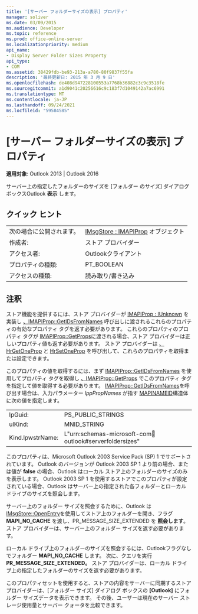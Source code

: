 ```yaml
---
title: '[サーバー フォルダーサイズの表示] プロパティ'
manager: soliver
ms.date: 03/09/2015
ms.audience: Developer
ms.topic: reference
ms.prod: office-online-server
ms.localizationpriority: medium
api_name:
- Display Server Folder Sizes Property
api_type:
- COM
ms.assetid: 38429fdb-be93-213a-a780-80f9837f55fa
description: '最終更新日: 2015 年 3 月 9 日'
ms.openlocfilehash: de408d947228100553a7768b36882c3c9c3518fe
ms.sourcegitcommit: a1d9041c20256616c9c183f7d1049142a7ac6991
ms.translationtype: MT
ms.contentlocale: ja-JP
ms.lasthandoff: 09/24/2021
ms.locfileid: "59584585"
---
```

# <a name="display-server-folder-sizes-property"></a>[サーバー フォルダーサイズの表示] プロパティ

  
  
**適用対象**: Outlook 2013 | Outlook 2016 
  
サーバー上の指定したフォルダーのサイズを [フォルダー のサイズ] ダイアログ ボックスOutlook **表示** します。 
  
## <a name="quick-info"></a>クイック ヒント

|||
|:-----|:-----|
|次の場合に公開されます。  <br/> |[IMsgStore : IMAPIProp](imsgstoreimapiprop.md) オブジェクト  <br/> |
|作成者:  <br/> |ストア プロバイダー  <br/> |
|アクセス者:  <br/> |Outlookクライアント  <br/> |
|プロパティの種類:  <br/> |PT_BOOLEAN  <br/> |
|アクセスの種類:  <br/> |読み取り/書き込み  <br/> |
   
## <a name="remarks"></a>注釈

ストア機能を提供するには、ストア プロバイダーが [IMAPIProp : IUnknown](imapipropiunknown.md) を実装し [、IMAPIProp::GetIDsFromNames](imapiprop-getidsfromnames.md) 呼び出しに渡されるこれらのプロパティの有効なプロパティ タグを返す必要があります。 これらのプロパティのプロパティ タグが [IMAPIProp::GetProps](imapiprop-getprops.md)に渡される場合、ストア プロバイダーは正しいプロパティ値も返す必要があります。 ストア プロバイダーは [、HrGetOneProp](hrgetoneprop.md) と [HrSetOneProp](hrsetoneprop.md) を呼び出して、これらのプロパティを取得または設定できます。 
  
このプロパティの値を取得するには、まず [IMAPIProp::GetIDsFromNames](imapiprop-getidsfromnames.md) を使用してプロパティ タグを取得し [、IMAPIProp::GetProps](imapiprop-getprops.md) でこのプロパティ タグを指定して値を取得する必要があります。 [IMAPIProp::GetIDsFromNames](imapiprop-getidsfromnames.md)を呼び出す場合は、入力パラメーター _lppPropNames_ が指す [MAPINAMEID](mapinameid.md)構造体に次の値を指定します。
  
|||
|:-----|:-----|
|lpGuid:  <br/> |PS_PUBLIC_STRINGS  <br/> |
|ulKind:  <br/> |MNID_STRING  <br/> |
|Kind.lpwstrName:  <br/> |L"urn:schemas-microsoft-com:office:outlook#serverfoldersizes"  <br/> |
   
このプロパティは、Microsoft Outlook 2003 Service Pack (SP) 1 でサポートされています。 Outlook のバージョンが Outlook 2003 SP 1 より前の場合、または値が **false** の場合、Outlook はローカル ストア上のフォルダーのサイズのみを表示します。 Outlook 2003 SP 1 を使用するストアでこのプロパティが設定されている場合、Outlook はサーバー上の指定された各フォルダーとローカル ドライブのサイズを照会します。 
  
サーバー上のフォルダー サイズを照会するために、Outlook は [IMsgStore::OpenEntry](imsgstore-openentry.md)を使用してストア上のフォルダーを開き、フラグ **MAPI_NO_CACHE** を渡し、PR_MESSAGE_SIZE_EXTENDED を **照会します**。 ストア プロバイダーは、サーバー上のフォルダー サイズを返す必要があります。
  
ローカル ドライブ上のフォルダーのサイズを照会するには、Outlookフラグなしでフォルダー **MAPI_NO_CACHE** します。 次に、クエリを実行 **PR_MESSAGE_SIZE_EXTENDED。** ストア プロバイダーは、ローカル ドライブ上の指定したフォルダーのサイズを返す必要があります。
  
このプロパティセットを使用すると、ストアの内容をサーバーに同期するストア プロバイダーは、[フォルダー サイズ] ダイアログ ボックスの **[Outlook]** にフォルダー サイズデータを表示できます。 その後、ユーザーは現在のサーバー ストレージ使用量とサーバー クォータを比較できます。 
  

